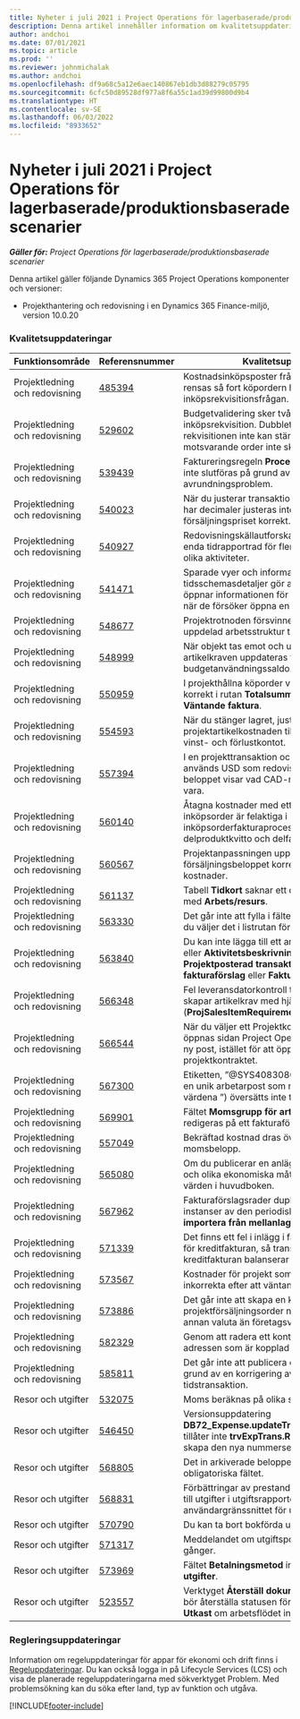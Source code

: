 ```yaml
---
title: Nyheter i juli 2021 i Project Operations för lagerbaserade/produktionsbaserade scenarier
description: Denna artikel innehåller information om kvalitetsuppdateringarna som är tillgängliga i juli 2021-versionen av Project Operations för lagerbaserade/produktionsbaserade scenarier.
author: andchoi
ms.date: 07/01/2021
ms.topic: article
ms.prod: ''
ms.reviewer: johnmichalak
ms.author: andchoi
ms.openlocfilehash: df9a68c5a12e6aec140867eb1db3d88279c05795
ms.sourcegitcommit: 6cfc50d89528df977a8f6a55c1ad39d99800d9b4
ms.translationtype: HT
ms.contentlocale: sv-SE
ms.lasthandoff: 06/03/2022
ms.locfileid: "8933652"
---
```

# <a name="whats-new-or-changed-in-project-operations-july-2021-for-stockedproduction-based-scenarios"></a>Nyheter i juli 2021 i Project Operations för lagerbaserade/produktionsbaserade scenarier

_**Gäller för:** Project Operations för lagerbaserade/produktionsbaserade scenarier_

Denna artikel gäller följande Dynamics 365 Project Operations komponenter och versioner:

- Projekthantering och redovisning i en Dynamics 365 Finance-miljö, version 10.0.20
 
### <a name="quality-updates"></a>Kvalitetsuppdateringar
                                                                                                                                                                                  
| Funktionsområde                      | Referensnummer| Kvalitetsuppdatering                                                                                                                                                                          |
|-----------------------------------|--------|---------------------------------------------------------------------------------------------------------------------------------------------------------------------------------|
| Projektledning och redovisning | [485394](https://fix.lcs.dynamics.com/Issue/Details/?bugId=485394) | Kostnadsinköpsposter från en inköpsrekvisition rensas så fort köpordern har släppts från inköpsrekvisitionsfrågan.                                                                           |
| Projektledning och redovisning | [529602](https://fix.lcs.dynamics.com/Issue/Details/?bugId=529602) | Budgetvalidering sker två gånger på en inköpsrekvisition. Dubbletten innebär att rekvisitionen inte kan stängas och att motsvarande order inte skapas.                                                                                                                        |
| Projektledning och redovisning | [539439](https://fix.lcs.dynamics.com/Issue/Details/?bugId=539439) | Faktureringsregeln **Procent att räkna på** kunde inte slutföras på grund av en avrundningsproblem.                                                                              |
| Projektledning och redovisning | [540023](https://fix.lcs.dynamics.com/Issue/Details/?bugId=540023) | När du justerar transaktionen och procentsatsen har decimaler justeras inte kostnaden och försäljningspriset korrekt.                                      |
| Projektledning och redovisning | [540927](https://fix.lcs.dynamics.com/Issue/Details/?bugId=540927) | Redovisningskällautforskaren visar timmar för en enda tidrapportrad för flera tidrapportrader med olika aktiviteter.                                      |
| Projektledning och redovisning | [541471](https://fix.lcs.dynamics.com/Issue/Details/?bugId=541471) | Sparade vyer och information om tidsschemasdetaljer gör att systemet alltid öppnar informationen för första gången i listan när de försöker öppna en timevyn.  |
| Projektledning och redovisning | [548677](https://fix.lcs.dynamics.com/Issue/Details/?bugId=548677) | Projektrotnoden försvinner och poster för uppdelad arbetsstruktur tas bort efter import.                                                                                             |
| Projektledning och redovisning | [548999](https://fix.lcs.dynamics.com/Issue/Details/?bugId=548999) | När objekt tas emot och utfärdas delvis från artikelkraven uppdateras fel budgetanvändningssaldo. |
| Projektledning och redovisning | [550959](https://fix.lcs.dynamics.com/Issue/Details/?bugId=550959) | I projekthållna köporder visas inte summorna korrekt i rutan **Totalsummor** eller rutnätet **Väntande faktura**.                                                                  |
| Projektledning och redovisning | [554593](https://fix.lcs.dynamics.com/Issue/Details/?bugId=554593) | När du stänger lagret, justeras projektartikelkostnaden till saldokontot i stället för vinst- och förlustkontot.                                                            |
| Projektledning och redovisning | [557394](https://fix.lcs.dynamics.com/Issue/Details/?bugId=557394) | I en projekttransaktion och en beräkningsvaluta används USD som redovisningsvaluta, men beloppet visar vad CAD-motsvarigheten skulle vara.              |
| Projektledning och redovisning | [560140](https://fix.lcs.dynamics.com/Issue/Details/?bugId=560140) | Åtagna kostnader med ett artikelbehov och inköpsorder är felaktiga i inköpsorderfakturaprocessen med delproduktkvitto och delfakturering.       |
| Projektledning och redovisning | [560567](https://fix.lcs.dynamics.com/Issue/Details/?bugId=560567) | Projektanpassningen uppdaterar inte försäljningsbeloppet korrekt med indirekta kostnader.                                                                                    |
| Projektledning och redovisning | [561137](https://fix.lcs.dynamics.com/Issue/Details/?bugId=561137) | Tabell **Tidkort** saknar ett definierat förhållande med **Arbets/resurs**.                                                                                   |
| Projektledning och redovisning | [563330](https://fix.lcs.dynamics.com/Issue/Details/?bugId=563330) | Det går inte att fylla i fältet **Aktivitetsnummer** när du väljer det i listrutan för en tidsförkortning.                                                                 |
| Projektledning och redovisning | [563840](https://fix.lcs.dynamics.com/Issue/Details/?bugId=563840) | Du kan inte lägga till ett anpassat fält för **Syfte** eller **Aktivitetsbeskrivning** till följande sidor: **Projektposterad transaktion**, **Skapa fakturaförslag** eller **Fakturaförslag**.  |
| Projektledning och redovisning | [566348](https://fix.lcs.dynamics.com/Issue/Details/?bugId=566348) | Fel leveransdatorkontroll tillhandahålls när du skapar artikelkrav med hjälp av datahantering (**ProjSalesItemRequirementEntity**).                                              |
| Projektledning och redovisning | [566544](https://fix.lcs.dynamics.com/Issue/Details/?bugId=566544) | När du väljer ett Projektkontrakt-ID i Finance öppnas sidan Project Operations för att skapa en ny post, istället för att öppna det befintliga projektkontraktet.                                                                                                                 |
| Projektledning och redovisning | [567300](https://fix.lcs.dynamics.com/Issue/Details/?bugId=567300) |  Etiketten, ”@SYS4083080” (”Det går inte att hitta en unik arbetarpost som motsvarar de angivna värdena ”) översätts inte till danska.                                |
| Projektledning och redovisning | [569901](https://fix.lcs.dynamics.com/Issue/Details/?bugId=569901) | Fältet **Momsgrupp för artikelförsäljning** kan inte redigeras på ett fakturaförslag.                                                                               |
| Projektledning och redovisning | [557049](https://fix.lcs.dynamics.com/Issue/Details/?bugId=557049) | Bekräftad kostnad dras över med ej avdragsgilla momsbelopp.                                                                                                    |
| Projektledning och redovisning | [565080](https://fix.lcs.dynamics.com/Issue/Details/?bugId=565080) | Om du publicerar en anläggning med flera projekt och olika ekonomiska mått skapas oväntade värden i huvudboken.                             |
| Projektledning och redovisning | [567962](https://fix.lcs.dynamics.com/Issue/Details/?bugId=567962) | Fakturaförslagsrader dupliceras på grund av flera instanser av den periodiska processen för **importera från mellanlagring** som körs samtidigt.                                      |
| Projektledning och redovisning | [571339](https://fix.lcs.dynamics.com/Issue/Details/?bugId=571339) | Det finns ett fel i inlägg i fakturautanteckningen för kreditfakturan, så transaktionerna på kreditfakturan balanserar inte.    |
| Projektledning och redovisning | [573567](https://fix.lcs.dynamics.com/Issue/Details/?bugId=573567) | Kostnader för projekt som har förts in blir inkorrekta efter att väntande fakturor har släppts.                                                                             |
| Projektledning och redovisning | [573886](https://fix.lcs.dynamics.com/Issue/Details/?bugId=573886) | Det går inte att skapa en kreditfaktura för en projektförsäljningsorder när momsen är i en annan valuta än företagsvalutan.                                      |
| Projektledning och redovisning | [582329](https://fix.lcs.dynamics.com/Issue/Details/?bugId=582329) | Genom att radera ett kontrakt raderas också adressen som är kopplad till kunden                                                                                     |
| Projektledning och redovisning | [585811](https://fix.lcs.dynamics.com/Issue/Details/?bugId=585811) | Det går inte att publicera ett fakturaförslag på grund av en korrigering av en negativ tidstransaktion.                                                                    |
| Resor och utgifter                  | [532075](https://fix.lcs.dynamics.com/Issue/Details/?bugId=532075) | Moms beräknas på olika sätt i utgiftsrapporter.                                                                                                                  |
| Resor och utgifter                  | [546450](https://fix.lcs.dynamics.com/Issue/Details/?bugId=546450) | Versionsuppdatering **DB72_Expense.updateTrvExpTransProjTransId()** tillåter inte **trvExpTrans.ReferenceDataAreaId** att skapa den nya nummersekvensen.                    |
| Resor och utgifter                  | [568805](https://fix.lcs.dynamics.com/Issue/Details/?bugId=568805) | Det in arkiverade beloppet visas inte med det obligatoriska fältet.                                                                                                             |
| Resor och utgifter                  | [568831](https://fix.lcs.dynamics.com/Issue/Details/?bugId=568831) | Förbättringar av prestanda när det gäller att lägga till utgifter i utgiftsrapporten med hjälp av det nya användargränssnittet för utgifter.                                                            |
| Resor och utgifter                  | [570790](https://fix.lcs.dynamics.com/Issue/Details/?bugId=570790) | Du kan ta bort bokförda utgiftsrapporter.                                                                                           |
| Resor och utgifter                  | [571317](https://fix.lcs.dynamics.com/Issue/Details/?bugId=571317) | Meddelandet om utgiftspolicyn visas flera gånger.                                                                                                       |
| Resor och utgifter                  | [573969](https://fix.lcs.dynamics.com/Issue/Details/?bugId=573969) | Fältet **Betalningsmetod** ingår i fönstret **Nya utgifter**.                                                                                                      |
| Resor och utgifter                  | [523557](https://fix.lcs.dynamics.com/Issue/Details/?bugId=523557) | Verktyget **Återställ dokumentstatus för utgift** bör återställa statusen för utgiftsrapporten till **Utkast** om arbetsflödet inte hittas. 

### <a name="regulatory-updates"></a>Regleringsuppdateringar
Information om regeluppdateringar för appar för ekonomi och drift finns i [Regeluppdateringar](/dynamics365/finance/localizations/regulatory-updates). Du kan också logga in på Lifecycle Services (LCS) och visa de planerade regeluppdateringarna med sökverktyget Problem. Med problemsökning kan du söka efter land, typ av funktion och utgåva.


[!INCLUDE[footer-include](../../includes/footer-banner.md)]
